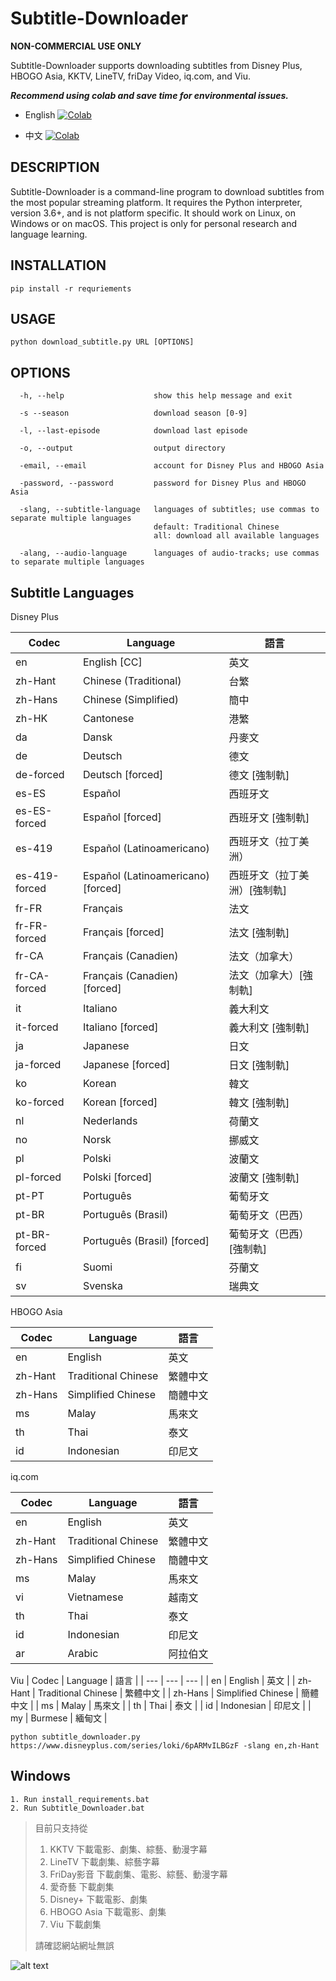 # Subtitle-Downloader

**NON-COMMERCIAL USE ONLY**

Subtitle-Downloader supports downloading subtitles from Disney Plus, HBOGO Asia, KKTV, LineTV, friDay Video, iq.com, and Viu.

***Recommend using colab and save time for environmental issues.***

- English
<a href="https://colab.research.google.com/drive/1Qu7MHUt4QXym9cNOORCKTezIBYBNNg3V?usp=sharing" target="_blank"><img src="https://colab.research.google.com/assets/colab-badge.svg" title="Open this file in Google Colab" alt="Colab"/></a> 

- 中文
<a href="https://colab.research.google.com/drive/13tv-eT5mx6EWBL_du9Bd2gMQFxT83NCp?usp=sharing" target="_blank"><img src="https://colab.research.google.com/assets/colab-badge.svg" title="Open this file in Google Colab" alt="Colab"/></a> 

## DESCRIPTION

Subtitle-Downloader is a command-line program to download subtitles from the most popular streaming platform. It requires the Python interpreter, version 3.6+, and is not platform specific. It should work on Linux, on Windows or on macOS. This project is only for personal research and language learning.

## INSTALLATION

```
pip install -r requriements
```

## USAGE

```
python download_subtitle.py URL [OPTIONS]
```

## OPTIONS

```
  -h, --help                    show this help message and exit
  
  -s --season                   download season [0-9]
  
  -l, --last-episode            download last episode
  
  -o, --output                  output directory
  
  -email, --email               account for Disney Plus and HBOGO Asia
  
  -password, --password         password for Disney Plus and HBOGO Asia
  
  -slang, --subtitle-language   languages of subtitles; use commas to separate multiple languages
                                default: Traditional Chinese
                                all: download all available languages
                                
  -alang, --audio-language      languages of audio-tracks; use commas to separate multiple languages
```
## Subtitle Languages

Disney Plus

| Codec | Language | 語言 |
| --- | --- | --- |
| en | English [CC] | 英文 |
| zh-Hant | Chinese (Traditional) | 台繁 |
| zh-Hans | Chinese (Simplified) | 簡中 |
| zh-HK | Cantonese | 港繁 |
| da | Dansk | 丹麥文 |
| de | Deutsch | 德文 |
| de-forced | Deutsch [forced] | 德文 [強制軌] |
| es-ES | Español | 西班牙文 |
| es-ES-forced | Español [forced] | 西班牙文 [強制軌] |
| es-419 | Español (Latinoamericano) | 西班牙文（拉丁美洲） |
| es-419-forced | Español (Latinoamericano) [forced] | 西班牙文（拉丁美洲）[強制軌] |
| fr-FR | Français | 法文 |
| fr-FR-forced | Français [forced] | 法文 [強制軌] |
| fr-CA | Français (Canadien) | 法文（加拿大） |
| fr-CA-forced | Français (Canadien) [forced] | 法文（加拿大）[強制軌] |
| it | Italiano | 義大利文 |
| it-forced | Italiano [forced] | 義大利文 [強制軌] |
| ja | Japanese | 日文 |
| ja-forced | Japanese [forced] | 日文 [強制軌] |
| ko | Korean | 韓文 |
| ko-forced | Korean [forced] | 韓文 [強制軌] |
| nl | Nederlands | 荷蘭文 |
| no | Norsk | 挪威文 |
| pl | Polski | 波蘭文 |
| pl-forced | Polski [forced] | 波蘭文 [強制軌] |
| pt-PT | Português | 葡萄牙文 |
| pt-BR | Português (Brasil) | 葡萄牙文（巴西） |
| pt-BR-forced | Português (Brasil) [forced] | 葡萄牙文（巴西）[強制軌] |
| fi | Suomi | 芬蘭文 |
| sv | Svenska | 瑞典文 |

HBOGO Asia

| Codec | Language | 語言 |
| --- | --- | --- |
| en | English | 英文 |
| zh-Hant | Traditional Chinese | 繁體中文 |
| zh-Hans | Simplified Chinese | 簡體中文 |
| ms | Malay | 馬來文 |
| th | Thai | 泰文 |
| id | Indonesian | 印尼文 |

iq.com

| Codec | Language | 語言 |
| --- | --- | --- |
| en | English | 英文 |
| zh-Hant | Traditional Chinese | 繁體中文 |
| zh-Hans | Simplified Chinese | 簡體中文 |
| ms | Malay | 馬來文 |
| vi | Vietnamese | 越南文 |
| th | Thai | 泰文 |
| id | Indonesian | 印尼文 |
| ar | Arabic | 阿拉伯文 |

Viu
| Codec | Language | 語言 |
| --- | --- | --- |
| en | English | 英文 |
| zh-Hant | Traditional Chinese | 繁體中文 |
| zh-Hans | Simplified Chinese | 簡體中文 |
| ms | Malay | 馬來文 |
| th | Thai | 泰文 |
| id | Indonesian | 印尼文 |
| my | Burmese | 緬甸文 |

```
python subtitle_downloader.py https://www.disneyplus.com/series/loki/6pARMvILBGzF -slang en,zh-Hant
```

## Windows
```
1. Run install_requirements.bat
2. Run Subtitle_Downloader.bat
```


> 目前只支持從
> 1. KKTV 下載電影、劇集、綜藝、動漫字幕
> 2. LineTV 下載劇集、綜藝字幕
> 3. FriDay影音 下載劇集、電影、綜藝、動漫字幕
> 4. 愛奇藝 下載劇集
> 4. Disney+ 下載電影、劇集
> 5. HBOGO Asia 下載電影、劇集
> 6. Viu 下載劇集
> 
> 請確認網站網址無誤

![alt text](https://github.com/wayneclub/Subtitle-Downloader/blob/main/guide.png?raw=true)
